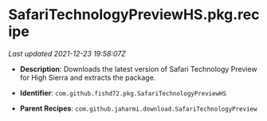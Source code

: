 # SafariTechnologyPreviewHS.pkg.recipe

_Last updated 2021-12-23 19:58:07Z_

- **Description**: Downloads the latest version of Safari Technology Preview for High Sierra and extracts the package.

- **Identifier**: `com.github.fishd72.pkg.SafariTechnologyPreviewHS`

- **Parent Recipes**: `com.github.jaharmi.download.SafariTechnologyPreview`